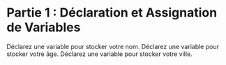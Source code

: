 # Partie 1 : Déclaration et Assignation de Variables

Déclarez une variable pour stocker votre nom.
Déclarez une variable pour stocker votre âge.
Déclarez une variable pour stocker votre ville.

